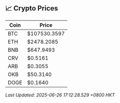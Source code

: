 ## 📈 Crypto Prices

| Coin | Price |
| ---- | ----- |
| BTC | $107530.3597 |
| ETH | $2478.2085 |
| BNB | $647.9493 |
| CRV | $0.5161 |
| ARB | $0.3055 |
| OKB | $50.3140 |
| DOGE | $0.1640 |

_Last Updated: 2025-06-26 17:12:28.529 +0800 HKT_
